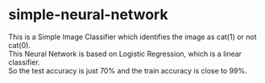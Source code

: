 # simple-neural-network
This is a Simple Image Classifier which identifies the image as cat(1) or not cat(0).<br>
This Neural Network is based on Logistic Regression, which is a linear classifier.<br>
So the test accuracy is just 70% and the train accuracy is close to 99%.
